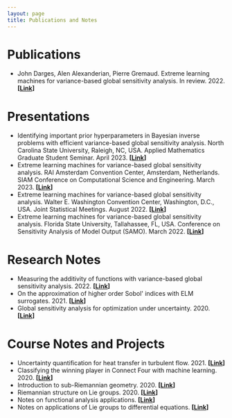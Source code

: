 ```yaml
---
layout: page
title: Publications and Notes
---
```

# Publications

- John Darges, Alen Alexanderian, Pierre Gremaud. Extreme learning machines for variance-based global sensitivity analysis. In review. 2022. **[[Link](https://arxiv.org/abs/2201.05586)]**

# Presentations

- Identifying important prior hyperparameters in Bayesian inverse problems with efficient variance-based global sensitivity analysis. North Carolina State University, Raleigh, NC, USA. Applied Mathematics Graduate Student Seminar. April 2023. **[[Link](/assets/sabayes_pres.pdf)]**
- Extreme learning machines for variance-based global sensitivity analysis. RAI Amsterdam Convention Center, Amsterdam, Netherlands.
SIAM Conference on Computational Science and Engineering. March 2023. **[[Link](/assets/amsterdam_pres.pdf)]**
- Extreme learning machines for variance-based global sensitivity analysis. Walter E. Washington Convention Center, Washington, D.C., USA.
Joint Statistical Meetings. August 2022. **[[Link](/assets/dc_pres.pdf)]**
- Extreme learning machines for variance-based global sensitivity analysis. Florida State University, Tallahassee, FL, USA.
Conference on Sensitivity Analysis of Model Output (SAMO). March 2022. **[[Link](/assets/fsu_pres.pdf)]**

# Research Notes

- Measuring the additivity of functions with variance-based global sensitivity analysis. 2022. **[[Link](/assets/additivity.pdf)]**
- On the approximation of higher order Sobol' indices with ELM surrogates. 2021. **[[Link](/assets/elm_higher_order.pdf)]**
- Global sensitivity analysis for optimization under uncertainty. 2020. **[[Link](/assets/sa_ouu.pdf)]**


# Course Notes and Projects
- Uncertainty quantification for heat transfer in turbulent flow. 2021. **[[Link](/assets/db_uq.pdf)]**
- Classifying the winning player in Connect Four with machine learning. 2020. **[[Link](/assets/connect4.pdf)]**
- Introduction to sub-Riemannian geometry. 2020. **[[Link](/assets/subriemannian.pdf)]**
- Riemannian structure on Lie groups. 2020. **[[Link](/assets/riemannian_lie.pdf)]**
- Notes on functional analysis applications. **[[Link](/assets/func_analysis.pdf)]**
- Notes on applications of Lie groups to differential equations. **[[Link](/assets/intro_lie_groups.pdf)]**
